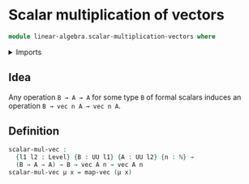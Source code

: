 # Scalar multiplication of vectors

```agda
module linear-algebra.scalar-multiplication-vectors where
```

<details><summary>Imports</summary>

```agda
open import elementary-number-theory.natural-numbers
open import foundation.universe-levels
open import linear-algebra.functoriality-vectors
open import linear-algebra.vectors
```

</details>

## Idea

Any operation `B → A → A` for some type `B` of formal scalars induces an operation `B → vec n A → vec n A`.

## Definition

```agda
scalar-mul-vec :
  {l1 l2 : Level} {B : UU l1} {A : UU l2} {n : ℕ} →
  (B → A → A) → B → vec A n → vec A n
scalar-mul-vec μ x = map-vec (μ x)
```
